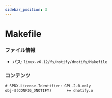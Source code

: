 ```yaml
---
sidebar_position: 3
---
```

# Makefile

### ファイル情報

- パス: `linux-v6.12/fs/notify/dnotify/Makefile`

### コンテンツ

```txt
# SPDX-License-Identifier: GPL-2.0-only
obj-$(CONFIG_DNOTIFY)		+= dnotify.o

```
